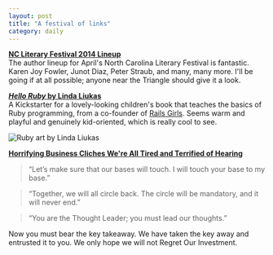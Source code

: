```yaml
---
layout: post
title: "A festival of links"
category: daily
---
```

**[NC Literary Festival 2014 Lineup](http://www.lib.ncsu.edu/literaryfestival/authors/)**  
The author lineup for April's North Carolina Literary Festival is fantastic. Karen Joy Fowler, Junot Diaz, Peter Straub, and many, many more. I'll be going if at all possible; anyone near the Triangle should give it a look.
  
**[*Hello Ruby* by Linda Liukas](https://www.kickstarter.com/projects/lindaliukas/hello-ruby)**  
A Kickstarter for a lovely-looking children's book that teaches the basics of Ruby programming, from a co-founder of [Rails Girls](http://www.railsgirls.com). Seems warm and playful and genuinely kid-oriented, which is really cool to see.
  
![Ruby art by Linda Liukas](http://24.media.tumblr.com/c2a7373ea17a302344af7752ecfcd18d/tumblr_mx54bk78E91rxrp0jo2_1280.jpg)
  
**[Horrifying Business Cliches We're All Tired and Terrified of Hearing](http://the-toast.net/2014/01/27/horrifying-business-cliches/)**  

> “Let’s make sure that our bases will touch. I will touch your base to my base.”
  
> “Together, we will all circle back. The circle will be mandatory, and it will never end.”

> “You are the Thought Leader; you must lead our thoughts.”

Now you must bear the key takeaway. We have taken the key away and entrusted it to you. We only hope we will not Regret Our Investment.